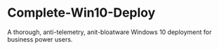 # Complete-Win10-Deploy
A thorough, anti-telemetry, anit-bloatware Windows 10 deployment for business power users.
